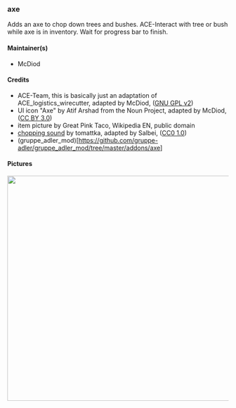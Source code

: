 ### axe
Adds an axe to chop down trees and bushes. ACE-Interact with tree or bush while axe is in inventory. Wait for progress bar to finish.

#### Maintainer(s)
* McDiod

#### Credits
* ACE-Team, this is basically just an adaptation of ACE_logistics_wirecutter, adapted by McDiod, ([GNU GPL v2](https://github.com/acemod/ACE3/blob/master/LICENSE))
* UI icon "Axe" by Atif Arshad from the Noun Project, adapted by McDiod, ([CC BY 3.0](https://creativecommons.org/licenses/by/3.0/legalcode))
* item picture by Great Pink Taco, Wikipedia EN, public domain
* [chopping sound](https://freesound.org/s/401730/) by tomattka, adapted by Salbei, ([CC0 1.0](https://creativecommons.org/publicdomain/zero/1.0/legalcode))
* (gruppe_adler_mod)[https://github.com/gruppe-adler/gruppe_adler_mod/tree/master/addons/axe]

#### Pictures

<img src="http://i.imgur.com/iPSgGEV.png" width="512" />
